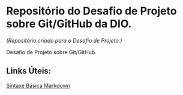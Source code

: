 # Repositório do Desafio de Projeto sobre Git/GitHub da DIO.
*(Repositório criado para o Desafio de Projeto.)*

Desafio de Projeto sobre Git/GitHub.


## Links Úteis:
[Sintaxe Básica Markdown](https://www.markdownguide.org/basic-syntax/)
